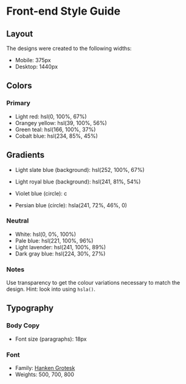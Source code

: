 # Front-end Style Guide

## Layout

The designs were created to the following widths:

- Mobile: 375px
- Desktop: 1440px

## Colors

### Primary

- Light red: hsl(0, 100%, 67%)
- Orangey yellow: hsl(39, 100%, 56%)
- Green teal: hsl(166, 100%, 37%)
- Cobalt blue: hsl(234, 85%, 45%)

## Gradients

- Light slate blue (background): hsl(252, 100%, 67%)
- Light royal blue (background): hsl(241, 81%, 54%)

- Violet blue (circle): c
- Persian blue (circle): hsla(241, 72%, 46%, 0)



### Neutral

- White: hsl(0, 0%, 100%)
- Pale blue: hsl(221, 100%, 96%)
- Light lavender: hsl(241, 100%, 89%)
- Dark gray blue: hsl(224, 30%, 27%)

### Notes

Use transparency to get the colour variations necessary to match the design. Hint: look into using `hsla()`.

## Typography

### Body Copy

- Font size (paragraphs): 18px

### Font

- Family: [Hanken Grotesk](https://fonts.google.com/specimen/Hanken+Grotesk)
- Weights: 500, 700, 800

